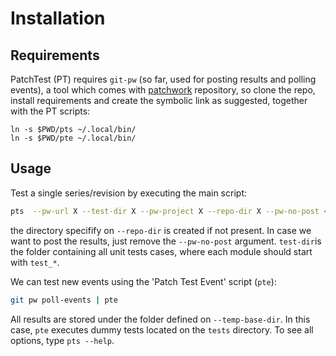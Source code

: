 Installation
============

Requirements
------------

PatchTest (PT) requires `git-pw` (so far, used for posting results and polling
events), a tool which comes with [patchwork][pw] repository, so clone the repo, install requirements and create the symbolic
link as suggested, together with the PT scripts:

```
ln -s $PWD/pts ~/.local/bin/
ln -s $PWD/pte ~/.local/bin/
```

Usage
-----

Test a single series/revision by executing the main script:

```bash
pts  --pw-url X --test-dir X --pw-project X --repo-dir X --pw-no-post <SERIES> <REVISION>
```

the directory specifify on `--repo-dir` is created if not present. In case we want to post the results,
just remove the `--pw-no-post` argument. `test-dir`is the folder containing
all unit tests cases, where each module should start with `test_*`.

We can test new events using the 'Patch Test Event' script (`pte`):

```bash
git pw poll-events | pte
```

All results are stored under the folder defined on `--temp-base-dir`. In this
case, `pte` executes dummy tests located on the `tests` directory. To see
all options, type `pts --help`.

[pw]: https://github.com/dlespiau/patchwork "PW repo, maintained by D. Lespiau"
